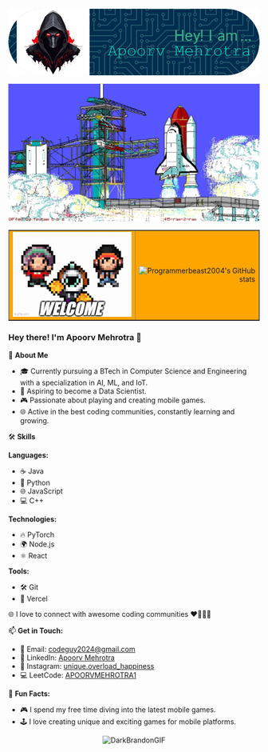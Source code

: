 <p align="center">
  <img src="./github-header-image.png" alt="Apoorv Mehrotra Header">
</p>

<p align="center">
  <img src="rocket.webp" alt="Rocket Banner">
</p>

<div align="center">
  <table style="background-color: orange" border="1">
    <tr>
      <td align="left">
        <img src="https://github.com/programmerbeast2004/programmerbeast2004/blob/main/8wsr3y.gif" alt="Cool GIF">
      </td>
      <td align="right">
        <img src="https://github-readme-stats.vercel.app/api?username=programmerbeast2004&show_icons=true&theme=radical" alt="Programmerbeast2004's GitHub stats">
      </td>
    </tr>
  </table>
</div>

<div align="left">
  
### Hey there! I'm Apoorv Mehrotra 👋
  
🚀 **About Me**

- 🎓 Currently pursuing a BTech in Computer Science and Engineering with a specialization in AI, ML, and IoT.
- 🎯 Aspiring to become a Data Scientist.
- 🎮 Passionate about playing and creating mobile games.
- 🌐 Active in the best coding communities, constantly learning and growing.
  
🛠️ **Skills**

**Languages:**

- ☕ Java
- 🐍 Python
- 🌐 JavaScript
- 💻 C++
  
**Technologies:**

- 🔥 PyTorch
- 🌍 Node.js
- ⚛️ React
  
**Tools:**

- 🛠️ Git
- 🚀 Vercel
  
🌐 I love to connect with awesome coding communities ❤️🧑🏻‍💻

📫 **Get in Touch:**

- 📧 Email: codeguy2024@gmail.com
- 💼 LinkedIn: [Apoorv Mehrotra](https://www.linkedin.com/in/apoorv-mehrotra-089947288/)
- 📸 Instagram: [unique.overload_happiness](https://www.instagram.com/unique.overload_happiness/?hl=en)
- 💻 LeetCode: [APOORVMEHROTRA1](https://leetcode.com/u/APOORVMEHROTRA1/)
  
🎉 **Fun Facts:**

- 🎮 I spend my free time diving into the latest mobile games.
- 🕹️ I love creating unique and exciting games for mobile platforms.

</div>

<p align="center">
  <img src="https://github.com/programmerbeast2004/programmerbeast2004/assets/142567279/2d1c2855-c9b8-41ad-8e53-d2bec8fcd874" alt="DarkBrandonGIF">
</
